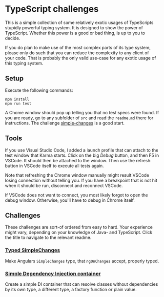 # TypeScript challenges

This is a simple collection of some relatively exotic usages of TypeScripts stupidly powerful typing system.
It is designed to show the power of TypeScript.
Whether this power is a good or bad thing, is up to you to decide.

If you do plan to make use of the most complex parts of its type system, please only do such that you can reduce the complexity to any client of your code.
That is probably the only valid use-case for any exotic usage of this typing system.

## Setup

Execute the following commands:

```
npm install
npm run test
```

A Chome window should pop up telling you that no test specs were found.
If you are ready, go to any subfolder of `src` and read the `readme.md` there for instructions. The challenge [simple-changes](./src/simple-changes/readme.md) is a good start.

## Tools

If you use Visual Studio Code, I added a launch profile that can attach to the test window that Karma starts.
Click on the big *Debug* button, and then F5 in VSCode.
It should then be attached to the window.
Then use the refresh button in VSCode itself to execute all tests again.

Note that refreshing the Chrome window manually might result VSCode losing connection without telling you.
If you have a breakpoint that is not hit when it should be run, disconnect and reconnect VSCode.

If VSCode does not want to connect, you most likely forgot to open the debug window. Otherwise, you'll have to debug in Chrome itself.

## Challenges

These challenges are sort-of ordered from easy to hard.
Your experience might vary, depending on your knowledge of Java- and TypeScript.
Click the title to navigate to the relevant readme.

### [Typed SimpleChanges](./src/simple-changes/readme.md)

Make Angulars `SimpleChanges` type, that `ngOnChanges` accept, properly typed.

### [Simple Dependency Injection container](src/di-container/readme.md)

Create a simple DI container that can resolve classes without dependencies by its own type, a different type, a factory function or plain value.
